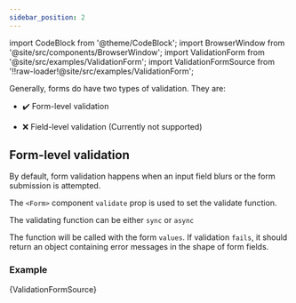 ```yaml
---
sidebar_position: 2
---
```


import CodeBlock from '@theme/CodeBlock';
import BrowserWindow from '@site/src/components/BrowserWindow';
import ValidationForm from '@site/src/examples/ValidationForm';
import ValidationFormSource from '!!raw-loader!@site/src/examples/ValidationForm';

Generally, forms do have two types of validation. They are:

- ✔️ Form-level validation

- ❌ Field-level validation (Currently not supported)

## Form-level validation

By default, form validation happens when an input field blurs or the form submission is attempted.

The `<Form>` component `validate` prop is used to set the validate function.

The validating function can be either `sync` or `async`

The function will be called with the form `values`. If validation `fails`, it should return an object containing error messages in the shape of form fields.

### Example

<CodeBlock className="language-jsx">{ValidationFormSource}</CodeBlock>

<BrowserWindow>
  <ValidationForm />
</BrowserWindow>
